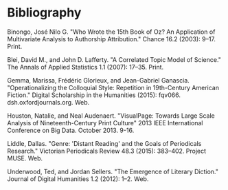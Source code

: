 # Bibliography

Binongo, José Nilo G. "Who Wrote the 15th Book of Oz? An Application of Multivariate Analysis to Authorship Attribution." Chance 16.2 (2003): 9–17. Print.

Blei, David M., and John D. Lafferty. "A Correlated Topic Model of Science." The Annals of Applied Statistics 1.1 (2007): 17–35. Print.

Gemma, Marissa, Frédéric Glorieux, and Jean-Gabriel Ganascia. "Operationalizing the Colloquial Style: Repetition in 19th-Century American Fiction." Digital Scholarship in the Humanities (2015): fqv066. dsh.oxfordjournals.org. Web.

Houston, Natalie, and Neal Audenaert. "VisualPage: Towards Large Scale Analysis of Nineteenth-Century Print Culture" 2013 IEEE International Conference on Big Data.  October 2013. 9-16.

Liddle, Dallas. "Genre: 'Distant Reading' and the Goals of Periodicals Research." Victorian Periodicals Review 48.3 (2015): 383–402. Project MUSE. Web.

Underwood, Ted, and Jordan Sellers. "The Emergence of Literary Diction." Journal of Digital Humanities 1.2 (2012): 1–2. Web.

